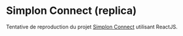 # Simplon Connect (replica)

Tentative de reproduction du projet [Simplon Connect](https://github.com/mickaelsteinberg/simplon-connect) utilisant ReactJS.